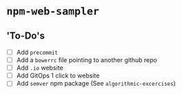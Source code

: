 # `npm-web-sampler`

## 'To-Do's

- [ ] Add `precommit`
- [ ] Add a `bowerrc` file pointing to another github repo
- [ ] Add `.io` website
- [ ] Add GitOps 1 click to website
- [ ] Add `semver` npm package (See `algorithmic-excercises`)

